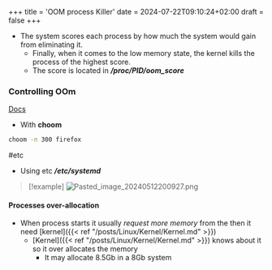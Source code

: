 +++
title = 'OOM process Killer'
date = 2024-07-22T09:10:24+02:00
draft = false
+++

    
- The system scores each  process  by how much the system would gain from eliminating it.
	- Finally, when it comes to the low memory state, the kernel kills the process of the highest score.
	- The score is located in ***/proc/PID/oom_score***

### Controlling  OOm
[Docs](https://www.baeldung.com/linux/memory-overcommitment-oom-killer)
- With **choom** 
```bash
choom -n 300 firefox
```

#etc 
- Using etc
	***/etc/systemd***

>[!example]
>![Pasted_image_20240512200927.png](/Notes/Pasted_image_20240512200927.png)



#### Processes  over-allocation 
- When process starts it usually *request more memory*  from the  then it need [kernel]({{< ref "/posts/Linux/Kernel/Kernel.md" >}})
	- [Kernel]({{< ref "/posts/Linux/Kernel/Kernel.md" >}})  knows about it so it over allocates the memory  
		- It may allocate 8.5Gb in a 8Gb system
